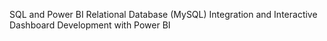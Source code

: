 SQL and Power BI
Relational Database (MySQL) Integration and Interactive Dashboard Development with Power BI

